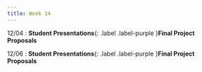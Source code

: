 ```yaml
---
title: Week 14
---
```


12/04
: **Student Presentations**{: .label .label-purple }**Final Project Proposals**

12/06
: **Student Presentations**{: .label .label-purple }**Final Project Proposals**